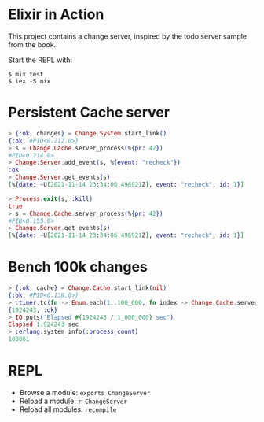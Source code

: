 # Elixir in Action

This project contains a change server, inspired by the todo server sample from the book.

Start the REPL with:

```
$ mix test
$ iex -S mix
```

# Persistent Cache server

```elixir
> {:ok, changes} = Change.System.start_link()
{:ok, #PID<0.212.0>}
> s = Change.Cache.server_process(%{pr: 42})
#PID<0.214.0>
> Change.Server.add_event(s, %{event: "recheck"})
:ok
> Change.Server.get_events(s)
[%{date: ~U[2021-11-14 23:34:06.496921Z], event: "recheck", id: 1}]

> Process.exit(s, :kill)
true
> s = Change.Cache.server_process(%{pr: 42})
#PID<0.155.0>
> Change.Server.get_events(s)
[%{date: ~U[2021-11-14 23:34:06.496921Z], event: "recheck", id: 1}]
```

# Bench 100k changes

```elixir
> {:ok, cache} = Change.Cache.start_link(nil)
{:ok, #PID<0.138.0>}
> :timer.tc(fn -> Enum.each(1..100_000, fn index -> Change.Cache.server_process(%{pr: index}) end) end)
{1924243, :ok}
> IO.puts("Elapsed #{1924243 / 1_000_000} sec")
Elapsed 1.924243 sec
> :erlang.system_info(:process_count)
100061
```

# REPL

* Browse a module: `exports ChangeServer`
* Reload a module: `r ChangeServer`
* Reload all modules: `recompile`
